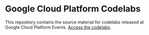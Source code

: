 # Google Cloud Platform Codelabs

This repository contains the source material for codelabs released at Google Cloud Platform Events. [Access the codelabs](https://gcplab.me/).